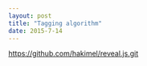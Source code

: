 ```yaml
---
layout: post
title: "Tagging algorithm"
date: 2015-7-14
---
```


https://github.com/hakimel/reveal.js.git
